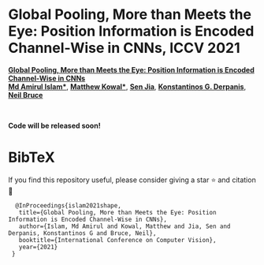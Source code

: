 #   Global Pooling, More than Meets the Eye: Position Information is Encoded Channel-Wise in CNNs, ICCV 2021

**[ Global Pooling, More than Meets the Eye: Position Information is Encoded Channel-Wise in CNNs](https://arxiv.org/abs/2108.07884)**
<br>
**[Md Amirul Islam*](https://www.cs.ryerson.ca/~amirul/)**, **[Matthew Kowal*](https://mkowal2.github.io/)**, **[Sen Jia](https://scholar.google.com/citations?user=WOsy1foAAAAJ&hl=en)**, **[Konstantinos G. Derpanis](https://www.cs.ryerson.ca/~kosta/)**, **[Neil Bruce](http://socs.uoguelph.ca/~brucen/)** 

<br>

**Code will be released soon!**
<br>

# BibTeX
If you find this repository useful, please consider giving a star :star: and citation :t-rex:


      @InProceedings{islam2021shape,
       title={Global Pooling, More than Meets the Eye: Position Information is Encoded Channel-Wise in CNNs},
       author={Islam, Md Amirul and Kowal, Matthew and Jia, Sen and Derpanis, Konstantinos G and Bruce, Neil},
       booktitle={International Conference on Computer Vision},
       year={2021}
     }

